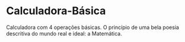 # Calculadora-Básica
Calculadora com 4 operações básicas.
O princípio de uma bela poesia descritiva do mundo real e ideal: a Matemática.

